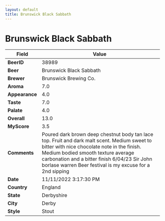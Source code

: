 ```yaml
---
layout: default
title: Brunswick Black Sabbath
---
```


# Brunswick Black Sabbath

| Field         | Value     |
|---------------|-----------|
| **BeerID** | 38989 |
| **Beer** | Brunswick Black Sabbath |
| **Brewer** | Brunswick Brewing Co. |
| **Aroma** | 7.0 |
| **Appearance** | 4.0 |
| **Taste** | 7.0 |
| **Palate** | 4.0 |
| **Overall** | 13.0 |
| **MyScore** | 3.5 |
| **Comments** | Poured dark brown deep chestnut body tan lace top. Fruit and dark malt scent. Medium sweet to bitter with nice chocolate note in the finish. Medium bodied smooth texture average carbonation and a bitter finish 6/04/23 Sir John borlase warren Beer festival is my excuse for a 2nd sipping  |
| **Date** | 11/11/2022 3:17:30 PM |
| **Country** | England |
| **State** | Derbyshire |
| **City** | Derby |
| **Style** | Stout |
